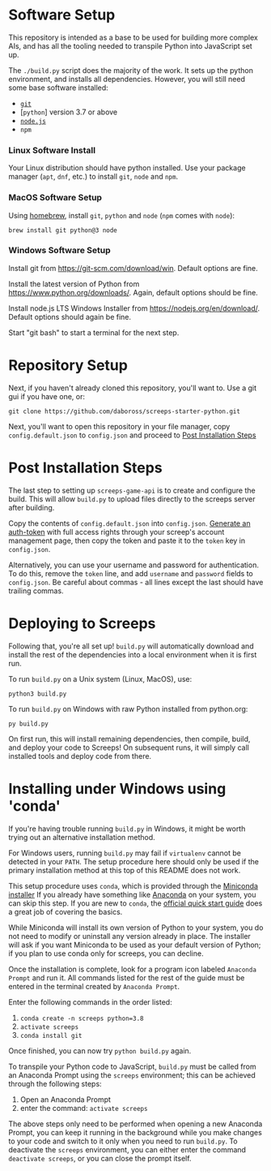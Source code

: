 Software Setup
==============

This repository is intended as a base to be used for building more complex AIs, and has all the tooling needed to
transpile Python into JavaScript set up.

The `./build.py` script does the majority of the work. It sets up the python
environment, and installs all dependencies. However, you will still need some
base software installed:

- [`git`]
- [`python`] version 3.7 or above
- [`node.js`]
- `npm`


### Linux Software Install

Your Linux distribution should have python installed. Use your package manager
(`apt`, `dnf`, etc.) to install `git`, `node` and `npm`.

### MacOS Software Setup

Using [homebrew], install `git`, `python` and `node` (`npm` comes with `node`):

```
brew install git python@3 node
```

### Windows Software Setup

Install git from https://git-scm.com/download/win. Default options are fine.

Install the latest version of Python from https://www.python.org/downloads/.
Again, default options should be fine.

Install node.js LTS Windows Installer from https://nodejs.org/en/download/.
Default options should again be fine.

Start "git bash" to start a terminal for the next step.

[`git`]: https://git-scm.com/
[`python-3`]: https://www.python.org/downloads/
[`node.js`]: https://nodejs.org/en/download/
[homebrew]: https://brew.sh/


Repository Setup
================

Next, if you haven't already cloned this repository, you'll want to. Use a git
gui if you have one, or:

```
git clone https://github.com/daboross/screeps-starter-python.git
```

Next, you'll want to open this repository in your file manager, copy
`config.default.json` to `config.json` and proceed to [Post Installation
Steps](#post-installation-steps)


Post Installation Steps
=======================

The last step to setting up `screeps-game-api` is to create and configure the
build. This will allow `build.py` to upload files directly to the screeps server
after building.

Copy the contents of `config.default.json` into `config.json`. [Generate an
auth-token](https://docs.screeps.com/auth-tokens.html#Using-Auth-Tokens) with
full access rights through your screep's account management page, then copy the
token and paste it to the `token` key in `config.json`.

Alternatively, you can use your username and password for authentication. To
do this, remove the `token` line, and add `username` and `password` fields to
`config.json`. Be careful about commas - all lines except the last should have
trailing commas.

Deploying to Screeps
====================

Following that, you're all set up! `build.py` will automatically download and
install the rest of the dependencies into a local environment when it is first
run.

To run `build.py` on a Unix system (Linux, MacOS), use:

```
python3 build.py
```

To run `build.py` on Windows with raw Python installed from python.org:

```
py build.py
```

On first run, this will install remaining dependencies, then compile, build, and
deploy your code to Screeps! On subsequent runs, it will simply call installed
tools and deploy code from there.

Installing under Windows using 'conda'
=====================================

If you're having trouble running `build.py` in Windows, it might be worth trying
out an alternative installation method.

For Windows users, running `build.py` may fail if `virtualenv` cannot be
detected in your `PATH`.  The setup procedure here should only be used if the
primary installation method at this top of this README does not work.

This setup procedure uses `conda`, which is provided through the  [Miniconda
installer](https://conda.io/miniconda.html)  If you already have something
like [Anaconda](https://www.anaconda.com/what-is-anaconda/) on your system,
you can skip this step. If you are new to `conda`, the [official quick start
guide](https://conda.io/docs/user-guide/getting-started.html) does a great job
of covering the basics.

While Miniconda will install its own version of Python to your system, you do
not need to modify or uninstall any version already in place. The installer
will ask if you want Miniconda to be used as your default version of Python;
if you plan to use conda only for screeps, you can decline.

Once the installation is complete, look for a program icon labeled `Anaconda
Prompt` and run it.  All commands listed for the rest of the guide must be
entered in the terminal created by `Anaconda Prompt`.

Enter the following commands in the order listed:

  1. `conda create -n screeps python=3.8`
  2. `activate screeps`
  3. `conda install git`

Once finished, you can now try `python build.py` again.

To transpile your Python code to JavaScript, `build.py` must be called from an
Anaconda Prompt using the `screeps` environment; this can be achieved through
the following steps:

  1. Open an Anaconda Prompt
  2. enter the command: `activate screeps`

The above steps only need to be performed when opening a new Anaconda Prompt,
you can keep it running in the background while you make changes to your code
and switch to it only when you need to run `build.py`.  To deactivate the
`screeps` environment, you can either enter the command `deactivate screeps`,
or you can close the prompt itself.
